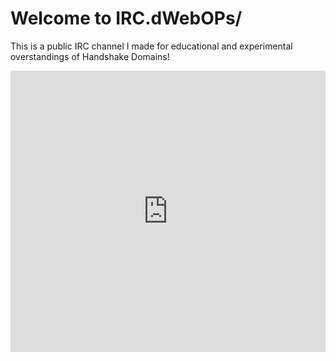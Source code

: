 # Welcome to IRC.dWebOPs/

This is a public IRC channel I made for educational and experimental overstandings of Handshake Domains!

<iframe src="https://kiwiirc.com/client/irc.kiwiirc.com/?nick=dwebops/|?&theme=cli#dwebops" style="border:0; width:100%; height:450px;"></iframe>
